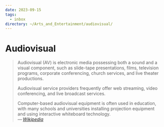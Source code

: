 ```yaml
---
date: 2023-09-15
tags:
  - inbox
directory: ~/Arts_and_Entertainment/audiovisual/
---
```


# Audiovisual

> Audiovisual (AV) is electronic media possessing both a sound and a visual
> component, such as slide-tape presentations, films, television programs,
> corporate conferencing, church services, and live theater productions.
>
> Audiovisual service providers frequently offer web streaming, video
> conferencing, and live broadcast services.
>
> Computer-based audiovisual equipment is often used in education, with many
> schools and universities installing projection equipment and using interactive
> whiteboard technology.\
> — <cite>[Wikipedia](https://en.wikipedia.org/wiki/Audiovisual)</cite>
